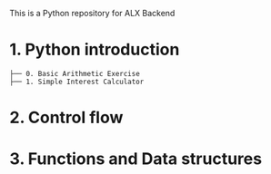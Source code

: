 This is a Python repository for ALX Backend

# 1. Python introduction
    ├── 0. Basic Arithmetic Exercise
    ├── 1. Simple Interest Calculator

# 2. Control flow

# 3. Functions and Data structures

